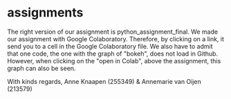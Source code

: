 # assignments

The right version of our assignment is python_assignment_final.
We made our assignment with Google Colaboratory. Therefore, by clicking on a link, it send you to a cell in the Google Colaboratory file.
We also have to admit that one code, the one with the graph of "bokeh", does not load in Github.
However, when clicking on the "open in Colab", above the assignment, this graph can also be seen.

With kinds regards,
Anne Knaapen (255349) & Annemarie van Oijen (213579)
